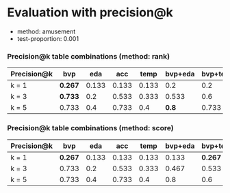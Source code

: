 # Evaluation with precision@k
* method: amusement
* test-proportion: 0.001
### Precision@k table combinations (method: rank)
| Precision@k | bvp | eda | acc | temp | bvp+eda | bvp+temp | bvp+acc | eda+acc | eda+temp | acc+temp | bvp+eda+acc | bvp+eda+temp | bvp+acc+temp | eda+acc+temp | bvp+eda+acc+temp | 
|---|---|---|---|---|---|---|---|---|---|---|---|---|---|---|---|
| k = 1 | **0.267** | 0.133 | 0.133 | 0.133 | 0.2 | 0.2 | **0.267** | 0.067 | 0.067 | 0.133 | 0.2 | **0.267** | **0.267** | 0.0 | **0.267** | 
| k = 3 | **0.733** | 0.2 | 0.533 | 0.333 | 0.533 | 0.6 | 0.533 | 0.533 | 0.2 | 0.267 | 0.667 | 0.467 | 0.533 | 0.533 | 0.6 | 
| k = 5 | 0.733 | 0.4 | 0.733 | 0.4 | **0.8** | 0.733 | **0.8** | 0.667 | 0.467 | 0.467 | 0.733 | **0.8** | **0.8** | 0.733 | 0.733 | 

### Precision@k table combinations (method: score)
| Precision@k | bvp | eda | acc | temp | bvp+eda | bvp+temp | bvp+acc | eda+acc | eda+temp | acc+temp | bvp+eda+acc | bvp+eda+temp | bvp+acc+temp | eda+acc+temp | bvp+eda+acc+temp | 
|---|---|---|---|---|---|---|---|---|---|---|---|---|---|---|---|
| k = 1 | **0.267** | 0.133 | 0.133 | 0.133 | 0.133 | **0.267** | **0.267** | 0.133 | 0.133 | 0.2 | **0.267** | 0.133 | **0.267** | 0.133 | **0.267** | 
| k = 3 | 0.733 | 0.2 | 0.533 | 0.333 | 0.467 | 0.533 | **0.8** | 0.4 | 0.333 | 0.267 | 0.733 | 0.533 | 0.667 | 0.333 | 0.6 | 
| k = 5 | 0.733 | 0.4 | 0.733 | 0.4 | 0.8 | 0.6 | **0.867** | 0.667 | 0.467 | 0.6 | 0.733 | 0.8 | 0.8 | 0.6 | 0.8 | 

